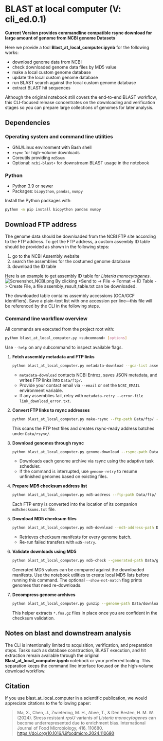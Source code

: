 # BLAST at local computer (V: cli_ed.0.1)
**Current Version provides commandline compatible rsync download for large amount of genome from NCBI genome Datasets**

Here we provide a tool **Blast_at_local_computer.ipynb** for the following works:
* download genome data from NCBI
* check downloaded genome data files by MD5 value
* make a local custom genome database
* update the local custom genome database
* run BLAST search against the local custom genome database
* extract BLAST hit sequences

Although the original notebook still covers the end-to-end BLAST workflow, this CLI-focused release concentrates on the downloading and verification stages so you can prepare large collections of genomes for later analysis.

## Dependencies

### Operating system and command line utilities
* GNU/Linux environment with Bash shell
* `rsync` for high-volume downloads
* Coreutils providing `md5sum`
* Optional: `ncbi-blast+` for downstream BLAST usage in the notebook

### Python
* Python 3.9 or newer
* Packages: `biopython`, `pandas`, `numpy`

Install the Python packages with:
```bash
python -m pip install biopython pandas numpy
```

## Download FTP address

The genome data should be downloaded from the NCBI FTP site according to the FTP address. To get the FTP address, a custom assembly ID table should be provided as shown in the following steps:
1. go to the NCBI Assembly website
2. search the assemblies for the costumed genome database
3. download the ID table 

Here is an example to get assembly ID table for *Listeria monocytogenes*. 
![Screenshot_NCBI.png](attachment:Screenshot_NCBI.png)
By clicking *Send to -> File -> Format -> ID Table -> Create File, a file assembly_result_table.txt can be downloaded.

The downloaded table contains assembly accessions (GCA/GCF identifiers). Save a plain-text list with one accession per line—this file will be referenced by the CLI in the following steps.

### Command line workflow overview

All commands are executed from the project root with:
```bash
python blast_at_local_computer.py <subcommand> [options]
```
Use `--help` on any subcommand to inspect available flags.

1. **Fetch assembly metadata and FTP links**
   ```bash
   python blast_at_local_computer.py metadata-download --gca-list assembly_ids.txt --download-path Data/ --workers 4 --email your@email
   ```
   * `metadata-download` contacts NCBI Entrez, saves JSON metadata, and writes FTP links into `Data/ftp/`.
   * Provide your contact email via `--email` or set the `NCBI_EMAIL` environment variable.
   * If any assemblies fail, retry with `metadata-retry --error-file link_download_error.txt`.

2. **Convert FTP links to rsync addresses**
   ```bash
   python blast_at_local_computer.py make-rsync --ftp-path Data/ftp/ --rsync-path Data/rsync/ --processes 4
   ```
   This scans the FTP text files and creates rsync-ready address batches under `Data/rsync/`.

3. **Download genomes through rsync**
   ```bash
   python blast_at_local_computer.py genome-download --rsync-path Data/rsync/ --genome-path Data/download_genome/ --workers 32
   ```
   * Downloads each genome archive via rsync using the adaptive task scheduler.
   * If the command is interrupted, use `genome-retry` to resume unfinished genomes based on existing files.

4. **Prepare MD5 checksum address list**
   ```bash
   python blast_at_local_computer.py md5-address --ftp-path Data/ftp/ --md5-address-path Data/md5_address/ --processes 4
   ```
   Each FTP entry is converted into the location of its companion `md5checksums.txt` file.

5. **Download MD5 checksum files**
   ```bash
   python blast_at_local_computer.py md5-download --md5-address-path Data/md5_address/ --md5-download-path Data/download_md5/ --workers 32
   ```
   * Retrieves checksum manifests for every genome batch.
   * Re-run failed transfers with `md5-retry`.

6. **Validate downloads using MD5**
   ```bash
   python blast_at_local_computer.py md5-check --generated-path Data/generated_md5/ --download-path Data/download_md5/ --processes 4 --show-not-match
   ```
   Generated MD5 values can be compared against the downloaded manifests. Use the notebook utilities to create local MD5 lists before running this command. The optional `--show-not-match` flag prints genomes that need re-downloads.

7. **Decompress genome archives**
   ```bash
   python blast_at_local_computer.py gunzip --genome-path Data/download_genome/
   ```
   This helper extracts `*.fna.gz` files in place once you are confident in the checksum validation.

## Notes on blast and downstream analysis

The CLI is intentionally limited to acquisition, verification, and preparation steps. Tasks such as database construction, BLAST execution, and hit extraction remain available through the original **Blast_at_local_computer.ipynb** notebook or your preferred tooling. This separation keeps the command line interface focused on the high-volume download workflow.

## Citation
If you use blast_at_local_computer in a scientific publication, we would appreciate citations to the following paper:
> Ma, X., Chen, J., Zwietering, M. H., Abee, T., & Den Besten, H. M. W. (2024). Stress resistant *rpsU* variants of *Listeria monocytogenes* can become underrepresented due to enrichment bias. International Journal of Food Microbiology, 416, 110680. https://doi.org/10.1016/j.ijfoodmicro.2024.110680

